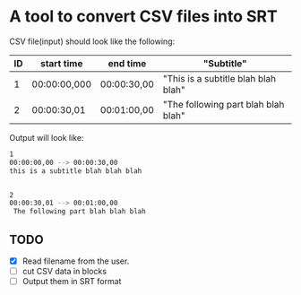 # A tool to convert CSV files into SRT


CSV file(input) should look like the following:  


| ID | start time   | end time    | "Subtitle"                          |
|----|--------------|-------------|-------------------------------------|
| 1  | 00:00:00,000 | 00:00:30,00 | "This is a subtitle blah blah blah" |
| 2  | 00:00:30,01  | 00:01:00,00 | "The following part blah blah blah" |


Output will look like:

```sh
1
00:00:00,00 --> 00:00:30,00
this is a subtitle blah blah blah


2
00:00:30,01 --> 00:01:00,00
 The following part blah blah blah

```

## TODO
- [X] Read filename from the user.
- [ ] cut CSV data in blocks
- [ ] Output them in SRT format
